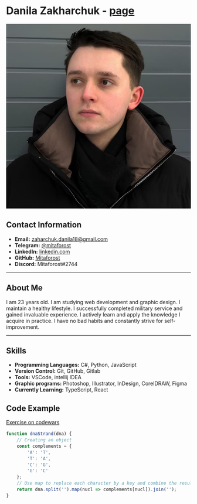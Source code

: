 # Danila Zakharchuk - [page](https://Mitaforost.github.io/resume/index.html)

![Photo](img/photo.jpg "My photo")

## Contact Information

- **Email:** zaharchuk.danila18@gmail.com
- **Telegram:** [@mitaforost](https://t.me/mitaforost)
- **LinkedIn:** [linkedin.com](https://www.linkedin.com/in/danila-zakcharchuk-7177a42b3/)
- **GitHub:** [Mitaforost](https://github.com/Mitaforost)
- **Discord:** Mitaforost#2744

---

## About Me

I am 23 years old. I am studying web development and graphic design. I maintain a healthy lifestyle. I successfully
completed military service and gained invaluable experience. I actively learn and apply the knowledge I acquire in
practice. I have no bad habits and constantly strive for self-improvement.

---

## Skills

- **Programming Languages:** C#, Python, JavaScript
- **Version Control:** Git, GitHub, Gitlab
- **Tools:** VSCode, intellij IDEA
- **Graphic programs:** Photoshop, Illustrator, InDesign, CorelDRAW, Figma
- **Currently Learning:** TypeScript, React

## Code Example

[Exercise on codewars](https://www.codewars.com/kata/554e4a2f232cdd87d9000038/train/javascript)

```javascript
function dnaStrand(dna) {
    // Creating an object
    const complements = {
        'A': 'T',
        'T': 'A',
        'C': 'G',
        'G': 'C'
    };
    // Use map to replace each character by a key and combine the result back into a string
    return dna.split('').map(nucl => complements[nucl]).join('');
}
```
